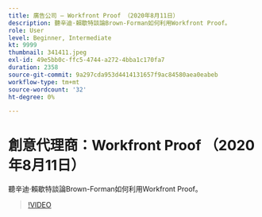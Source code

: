 ```yaml
---
title: 廣告公司 — Workfront Proof （2020年8月11日）
description: 聽辛迪·賴歇特談論Brown-Forman如何利用Workfront Proof。
role: User
level: Beginner, Intermediate
kt: 9999
thumbnail: 341411.jpeg
exl-id: 49e5bb0c-ffc5-4744-a272-4bba1c170fa7
duration: 2358
source-git-commit: 9a297cda953d4414131657f9ac84580aea0eabeb
workflow-type: tm+mt
source-wordcount: '32'
ht-degree: 0%

---
```


# 創意代理商：Workfront Proof （2020年8月11日）

聽辛迪·賴歇特談論Brown-Forman如何利用Workfront Proof。

>[!VIDEO](https://video.tv.adobe.com/v/341411/?quality=12&learn=on)
